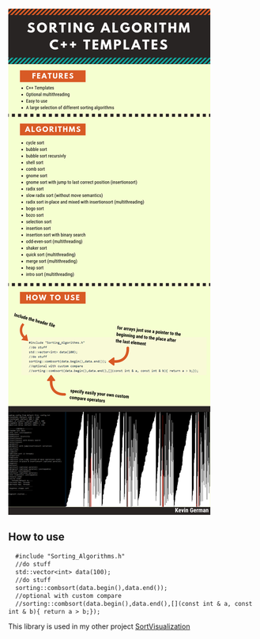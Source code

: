 ![Setup](infographics.png "Setup")

## How to use

```
  #include "Sorting_Algorithms.h"
  //do stuff
  std::vector<int> data(100);
  //do stuff
  sorting::combsort(data.begin(),data.end());
  //optional with custom compare
  //sorting::combsort(data.begin(),data.end(),[](const int & a, const int & b){ return a > b;});
```

This library is used in my other project  [SortVisualization](https://github.com/Kevger/SortVisualization)
